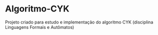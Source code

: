 # Algoritmo-CYK
Projeto criado para estudo e implementação do algoritmo CYK (disciplina Linguagens Formais e Autômatos)
